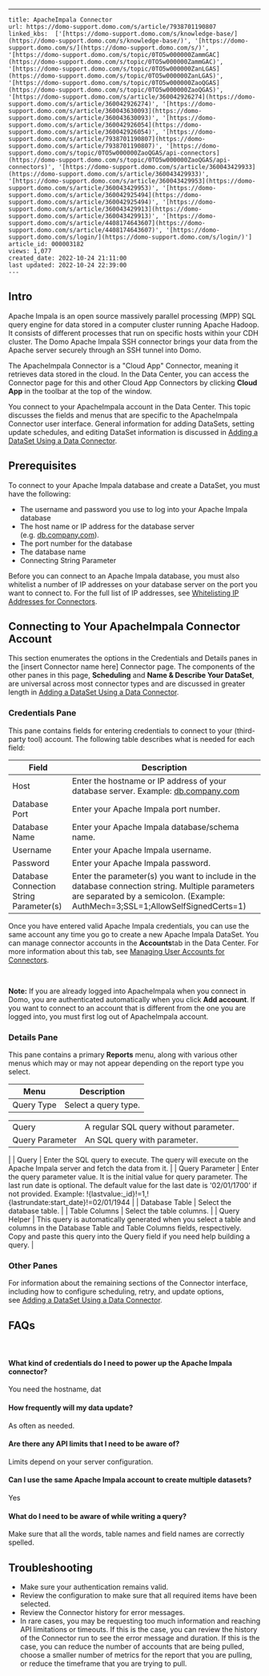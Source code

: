 ---
    title: ApacheImpala Connector
    url: https://domo-support.domo.com/s/article/7938701190807
    linked_kbs:  ['[https://domo-support.domo.com/s/knowledge-base/](https://domo-support.domo.com/s/knowledge-base/)', '[https://domo-support.domo.com/s/](https://domo-support.domo.com/s/)', '[https://domo-support.domo.com/s/topic/0TO5w000000ZammGAC](https://domo-support.domo.com/s/topic/0TO5w000000ZammGAC)', '[https://domo-support.domo.com/s/topic/0TO5w000000ZanLGAS](https://domo-support.domo.com/s/topic/0TO5w000000ZanLGAS)', '[https://domo-support.domo.com/s/topic/0TO5w000000ZaoQGAS](https://domo-support.domo.com/s/topic/0TO5w000000ZaoQGAS)', '[https://domo-support.domo.com/s/article/360042926274](https://domo-support.domo.com/s/article/360042926274)', '[https://domo-support.domo.com/s/article/360043630093](https://domo-support.domo.com/s/article/360043630093)', '[https://domo-support.domo.com/s/article/360042926054](https://domo-support.domo.com/s/article/360042926054)', '[https://domo-support.domo.com/s/article/7938701190807](https://domo-support.domo.com/s/article/7938701190807)', '[https://domo-support.domo.com/s/topic/0TO5w000000ZaoQGAS/api-connectors](https://domo-support.domo.com/s/topic/0TO5w000000ZaoQGAS/api-connectors)', '[https://domo-support.domo.com/s/article/360043429933](https://domo-support.domo.com/s/article/360043429933)', '[https://domo-support.domo.com/s/article/360043429953](https://domo-support.domo.com/s/article/360043429953)', '[https://domo-support.domo.com/s/article/360042925494](https://domo-support.domo.com/s/article/360042925494)', '[https://domo-support.domo.com/s/article/360043429913](https://domo-support.domo.com/s/article/360043429913)', '[https://domo-support.domo.com/s/article/4408174643607](https://domo-support.domo.com/s/article/4408174643607)', '[https://domo-support.domo.com/s/login/](https://domo-support.domo.com/s/login/)']
    article_id: 000003182
    views: 1,077
    created_date: 2022-10-24 21:11:00
    last updated: 2022-10-24 22:39:00
    ---



Intro
-----


Apache Impala is an open source massively parallel processing (MPP) SQL query engine for data stored in a computer cluster running Apache Hadoop. It consists of different processes that run on specific hosts within your CDH cluster. The Domo Apache Impala SSH connector brings your data from the Apache server securely through an SSH tunnel into Domo.


The ApacheImpala Connector is a "Cloud App" Connector, meaning it retrieves data stored in the cloud. In the Data Center, you can access the Connector page for this and other Cloud App Connectors by clicking **Cloud App** in the toolbar at the top of the window.


You connect to your ApacheImpala account in the Data Center. This topic discusses the fields and menus that are specific to the ApacheImpala Connector user interface. General information for adding DataSets, setting update schedules, and editing DataSet information is discussed in [Adding a DataSet Using a Data Connector](/s/article/360042926274).


Prerequisites
-------------


To connect to your Apache Impala database and create a DataSet, you must have the following:


* The username and password you use to log into your Apache Impala database
* The host name or IP address for the database server (e.g. [db.company.com](http://db.company.com)).
* The port number for the database
* The database name
* Connecting String Parameter


Before you can connect to an Apache Impala database, you must also whitelist a number of IP addresses on your database server on the port you want to connect to. For the full list of IP addresses, see [Whitelisting IP Addresses for Connectors](/s/article/360043630093 "Whitelisting IP Addresses for Connectors").


Connecting to Your ApacheImpala Connector Account
-------------------------------------------------


This section enumerates the options in the Credentials and Details panes in the [insert Connector name here] Connector page. The components of the other panes in this page, **Scheduling** and **Name & Describe Your DataSet**, are universal across most connector types and are discussed in greater length in [Adding a DataSet Using a Data Connector](/s/article/360042926274).


### Credentials Pane


This pane contains fields for entering credentials to connect to your (third-party tool) account. The following table describes what is needed for each field:  




| Field | Description |
| --- | --- |
| Host | Enter the hostname or IP address of your database server. Example: [db.company.com](http://db.company.com) |
| Database Port | Enter your Apache Impala port number. |
| Database Name | Enter your Apache Impala database/schema name. |
| Username | Enter your Apache Impala username. |
| Password | Enter your Apache Impala password. |
| Database Connection String Parameter(s) | Enter the parameter(s) you want to include in the database connection string. Multiple parameters are separated by a semicolon. (Example: AuthMech=3;SSL=1;AllowSelfSignedCerts=1) |


Once you have entered valid Apache Impala credentials, you can use the same account any time you go to create a new Apache Impala DataSet. You can manage connector accounts in the **Accounts**tab in the Data Center. For more information about this tab, see [Managing User Accounts for Connectors](/s/article/360042926054 "Managing User Accounts for Connectors").




 

**Note:** If you are already logged into ApacheImpala when you connect in Domo, you are authenticated automatically when you click **Add account**. If you want to connect to an account that is different from the one you are logged into, you must first log out of ApacheImpala account.



### Details Pane


This pane contains a primary **Reports** menu, along with various other menus which may or may not appear depending on the report type you select.




| Menu | Description |
| --- | --- |
| Query Type | Select a query type.

|  |  |
| --- | --- |
| Query | A regular SQL query without parameter. |
| Query Parameter | An SQL query with parameter. |

 |
| Query | Enter the SQL query to execute. The query will execute on the Apache Impala server and fetch the data from it. |
| Query Parameter | Enter the query parameter value. It is the initial value for query parameter. The last run date is optional. The default value for the last date is '02/01/1700' if not provided.
Example: !{lastvalue:\_id}!=1,!{lastrundate:start\_date}!=02/01/1944 |
| Database Table | Select the database table. |
| Table Columns | Select the table columns. |
| Query Helper | This query is automatically generated when you select a table and columns in the Database Table and Table Columns fields, respectively. Copy and paste this query into the Query field if you need help building a query. |


### Other Panes


For information about the remaining sections of the Connector interface, including how to configure scheduling, retry, and update options, see [Adding a DataSet Using a Data Connector](/s/article/360042926274).


FAQs
----


 


#### What kind of credentials do I need to power up the Apache Impala connector?


You need the hostname, dat


#### How frequently will my data update?


As often as needed.


#### Are there any API limits that I need to be aware of?


Limits depend on your server configuration.


#### Can I use the same Apache Impala account to create multiple datasets?


Yes


#### What do I need to be aware of while writing a query?


Make sure that all the words, table names and field names are correctly spelled.


Troubleshooting
---------------


* Make sure your authentication remains valid.
* Review the configuration to make sure that all required items have been selected.
* Review the Connector history for error messages.
* In rare cases, you may be requesting too much information and reaching API limitations or timeouts. If this is the case, you can review the history of the Connector run to see the error message and duration. If this is the case, you can reduce the number of accounts that are being pulled, choose a smaller number of metrics for the report that you are pulling, or reduce the timeframe that you are trying to pull.
